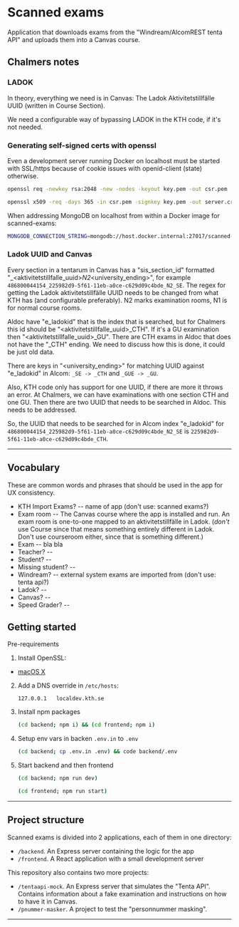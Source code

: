 # Scanned exams

Application that downloads exams from the "Windream/AlcomREST tenta API" and uploads them into a Canvas course.


## Chalmers notes

### LADOK

In theory, everything we need is in Canvas: The Ladok Aktivitetstillfälle UUID (written in Course Section).

We need a configurable way of bypassing LADOK in the KTH code, if it's not needed.


### Generating self-signed certs with openssl

Even a development server running Docker on localhost must be started with SSL/https because of cookie issues with openid-client (state) otherwise.

```sh
openssl req -newkey rsa:2048 -new -nodes -keyout key.pem -out csr.pem
```
```sh
openssl x509 -req -days 365 -in csr.pem -signkey key.pem -out server.crt
```

When addressing MongoDB on localhost from within a Docker image for scanned-exams:

```sh
MONGODB_CONNECTION_STRING=mongodb://host.docker.internal:27017/scanned-exams
```


### Ladok UUID and Canvas

Every section in a tentarum in Canvas has a "sis_section_id" formatted "<lastCanvasCourseNid>_<aktivitetstillfalle_uuid>_N2_<university_ending>", 
for example ```486800044154_225982d9-5f61-11eb-a0ce-c629d09c4bde_N2_SE```. The regex for getting the Ladok aktivitetstillfälle UUID needs to be changed
from what KTH has (and configurable preferably). N2 marks examination rooms, N1 is for normal course rooms.

Aldoc have "e_ladokid" that is the index that is searched, but for Chalmers this id should be "<aktivitetstillfalle_uuid>_CTH". If it's a GU
examination then "<aktivitetstillfalle_uuid>_GU". There are CTH exams in Aldoc that does not have the "_CTH" ending. We need to discuss how this is done,
it could be just old data.

There are keys in "<university_ending>" for matching UUID against "e_ladokid" in Alcom:
```_SE -> _CTH``` and ```_GUE -> _GU```.

Also, KTH code only has support for one UUID, if there are more it throws an error. At Chalmers, we can have examinations with one section CTH and one GU.
Then there are two UUID that needs to be searched in Aldoc. This needs to be addressed.

So, the UUID that needs to be searched for in Alcom index "e_ladokid" for ```486800044154_225982d9-5f61-11eb-a0ce-c629d09c4bde_N2_SE``` is ```225982d9-5f61-11eb-a0ce-c629d09c4bde_CTH```.


---

## Vocabulary
These are common words and phrases that should be used in the app for UX consistency.

- KTH Import Exams? -- name of app (don't use: scanned exams?)
- Exam room -- The Canvas course where the app is installed and run. An exam room is one-to-one mapped to an aktivitetstillfälle in Ladok. (_don't_ use Course since that means something entirely different in Ladok. Don't use courseroom either, since that is something different.)
- Exam -- bla bla
- Teacher? --
- Student? --
- Missing student? --
- Windream? -- external system exams are imported from (don't use: tenta api?)
- Ladok? --
- Canvas? --
- Speed Grader? --

## Getting started

Pre-requirements

1. Install OpenSSL:
- [macOS X](https://formulae.brew.sh/formula/openssl@3#default)

2. Add a DNS override in `/etc/hosts`: 

    ```
    127.0.0.1   localdev.kth.se
    ```

3. Install npm packages

   ```sh
   (cd backend; npm i) && (cd frontend; npm i)
   ```

4. Setup env vars in backen `.env.in` to `.env`

   ```sh
   (cd backend; cp .env.in .env) && code backend/.env
   ```

5. Start backend and then frontend

   ```sh
   (cd backend; npm run dev)
   ```
   ```sh
   (cd frontend; npm run start)
   ```

---

## Project structure

Scanned exams is divided into 2 applications, each of them in one directory:

- `/backend`. An Express server containing the logic for the app
- `/frontend`. A React application with a small development server

This repository also contains two more projects:

- `/tentaapi-mock`. An Express server that simulates the "Tenta API". Contains information about a fake examination and instructions on how to have it in Canvas.
- `/pnummer-masker`. A project to test the "personnummer masking".

---

